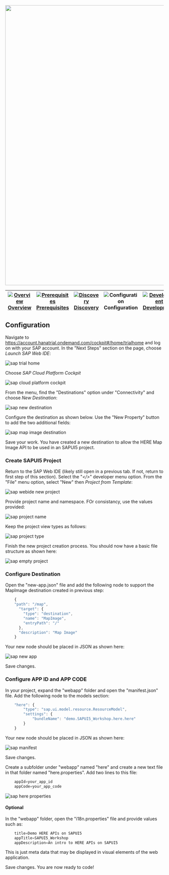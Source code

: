 <img src="/images/workshop_sapui5.jpg" width="890" />

| [![Overview](/images/01_off.png)<br>Overview](./README.md) | [![Prerequisites](/images/02_off.png)<br>Prerequisites](.02.md) | [![Discovery](/images/03_off.png)<br>Discovery](./03.md) | ![Configuration](/images/04.png)<br>Configuration | [![Development](/images/05_off.png)<br>Development](./05.md)
| :---: | :---: | :---: | :---: | :---: |

## Configuration

Navigate to https://account.hanatrial.ondemand.com/cockpit#/home/trialhome and log on with your SAP account. In the "Next Steps" section on the page, choose *Launch SAP Web IDE*:

![sap trial home](/images/sap_trial.jpg)

Choose *SAP Cloud Platform Cockpit*

![sap cloud platform cockpit](/images/sap_webide_cockpit.jpg)

From the menu, find the "Destinations" option under "Connectivity" and choose *New Destination*:

![sap new destination](/images/sap_new_destination.jpg)

Configure the destination as shown below. Use the "New Property" button to add the two additional fields:

![sap map image destination](/images/sap_mapimage_destination.jpg)

Save your work. You have created a new destination to allow the HERE Map Image API to be used in an SAPUI5 project.

### Create SAPUI5 Project

Return to the SAP Web IDE (likely still open in a previous tab. If not, return to first step of this section).
Select the "*</>*" developer menu option. From the "File" menu option, select "New" then *Project from Template*:

![sap webide new project](/images/sap_ide_new_project.jpg)

Provide project name and namespace. FOr consistancy, use the values provided:

![sap project name](/images/sap_project_name.jpg)

Keep the project view types as follows:

![sap project type](/images/sap_project_type.jpg)

Finish the new project creation process. You should now have a basic file structure as shown here:

![sap empty project](/images/sap_empty_project.jpg)

### Configure Destination

Open the "new-app.json" file and add the following node to support the MapImage destination created in previous step:


``` javascript
    {
    "path": "/map",                         
      "target": {
        "type": "destination",
        "name": "MapImage",                
        "entryPath": "/"                    
      },
      "description": "Map Image"
    }
```

Your new node should be placed in JSON as shown here:

![sap new app](/images/sap_neoapp_map.jpg)

Save changes.

### Configure APP ID and APP CODE

In your project, expand the "webapp" folder and open the "manifest.json" file. Add the following node to the models section:

``` javascript
    "here": {
        "type": "sap.ui.model.resource.ResourceModel",
        "settings": {
            "bundleName": "demo.SAPUI5_Workshop.here.here"
        }
    }
```

Your new node should be placed in JSON as shown here:

![sap manifest](/images/sap_manifest.jpg)

Save changes.

Create a subfolder under "webapp" named "here" and create a new text file in that folder named "here.properties". Add two lines to this file:

``` javascript
    appId=your_app_id
    appCode=your_app_code 
```

![sap here properties](/images/sap_here_properties.jpg)

#### Optional

In the "webapp" folder, open the "i18n.properties" file and provide values such as:

``` javascript
    title=Demo HERE APIs on SAPUI5
    appTitle=SAPUI5_Workshop
    appDescription=An intro to HERE APIs on SAPUI5
```
This is just meta data that may be displayed in visual elements of the web application.

Save changes. You are now ready to code!

